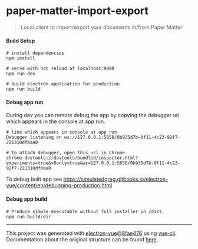 # paper-matter-import-export

> Local client to import/export your documents in/from Paper Matter

#### Build Setup

    # install dependencies
    npm install
    
    # serve with hot reload at localhost:9080
    npm run dev
    
    # build electron application for production
    npm run build


#### Debug app run

During dev you can remote debug the app by copying the debugger url which appears in the console at app run.

    # line which appears in console at app run
    Debugger listening on ws://127.0.0.1:5858/0b935d7b-0f11-4c23-92f7-221310dfbaa0
    
    # to attach debugger, open this url in Chrome 
    chrome-devtools://devtools/bundled/inspector.html?experiments=true&v8only=true&ws=127.0.0.1:5858/0b935d7b-0f11-4c23-92f7-221310dfbaa0
    
To debug built app see https://simulatedgreg.gitbooks.io/electron-vue/content/en/debugging-production.html

#### Debug app build

    # Produce simple executable without full installer in /dist.
    npm run build:dir

---

This project was generated with [electron-vue](https://github.com/SimulatedGREG/electron-vue)@[8fae476](https://github.com/SimulatedGREG/electron-vue/tree/8fae4763e9d225d3691b627e83b9e09b56f6c935) using [vue-cli](https://github.com/vuejs/vue-cli). Documentation about the original structure can be found [here](https://simulatedgreg.gitbooks.io/electron-vue/content/index.html).
